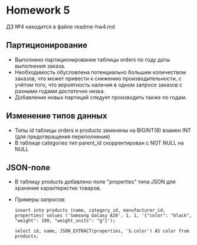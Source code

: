 # Homework 5
ДЗ №4 находится в файле readme-hw4.md

## Партиционирование
-  Выполнено партиционирование таблицы orders по году даты выполнения заказа.
-  Необходимость обусловлена потенциально большим количеством заказов, что может привести к снижению производительности, с учётом того, что 
вероятность наличия в одном запросе заказов с разными годами достаточно низка.
-  Добавление новых партиций следует производить также по годам.

## Изменение типов данных
-  Типы id таблицы orders и products заменены на BIGINT(8) взамен INT (для предотвращения переполнения)
-  В таблице categories тип parent_id скорректирован с NOT NULL на NULL

## JSON-поле
-  В таблицу products добавлено поле "properties" типа JSON для хранения характеристик товаров.
- Примеры запросов:

      insert into products (name, category_id, manufacturer_id, properties) values ('Samsung Galaxy A20', 1, 1, '{"color": "black", "weight": 100, "weight_units": "g"}');
      
      select id, name, JSON_EXTRACT(properties, '$.color') AS color from products;